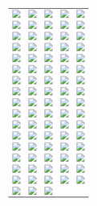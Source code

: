 ||||||
|---|---|---|---|---|
|[![](https://img.shields.io/badge/style-v1.0.1-blue.svg?style=for-the-badge&label=acme)](https://github.com/terraform-providers/terraform-provider-acme/blob/master/CHANGELOG.md)|[![](https://img.shields.io/badge/style-v1.11.0-blue.svg?style=for-the-badge&label=alicloud)](https://github.com/terraform-providers/terraform-provider-alicloud/blob/master/CHANGELOG.md)|[![](https://img.shields.io/badge/style-v1.1.0-blue.svg?style=for-the-badge&label=archive)](https://github.com/terraform-providers/terraform-provider-archive/blob/master/CHANGELOG.md)|[![](https://img.shields.io/badge/style-v0.1.0-blue.svg?style=for-the-badge&label=arukas)](https://github.com/terraform-providers/terraform-provider-arukas/blob/master/CHANGELOG.md)|[![](https://img.shields.io/badge/style-v0.1.1-blue.svg?style=for-the-badge&label=atlas)](https://github.com/terraform-providers/terraform-provider-atlas/blob/master/CHANGELOG.md)|
|[![](https://img.shields.io/badge/style-v1.31.0-blue.svg?style=for-the-badge&label=aws)](https://github.com/terraform-providers/terraform-provider-aws/blob/master/CHANGELOG.md)|[![](https://img.shields.io/badge/style-v0.1.1-blue.svg?style=for-the-badge&label=azure-classic)](https://github.com/terraform-providers/terraform-provider-azure-classic/blob/master/CHANGELOG.md)|[![](https://img.shields.io/badge/style-v1.12.0-blue.svg?style=for-the-badge&label=azurerm)](https://github.com/terraform-providers/terraform-provider-azurerm/blob/master/CHANGELOG.md)|[![](https://img.shields.io/badge/style-v0.2.0-blue.svg?style=for-the-badge&label=azurestack)](https://github.com/terraform-providers/terraform-provider-azurestack/blob/master/CHANGELOG.md)|[![](https://img.shields.io/badge/style-v1.0.0-blue.svg?style=for-the-badge&label=bitbucket)](https://github.com/terraform-providers/terraform-provider-bitbucket/blob/master/CHANGELOG.md)|
|[![](https://img.shields.io/badge/style-v1.0.5-blue.svg?style=for-the-badge&label=brightbox)](https://github.com/terraform-providers/terraform-provider-brightbox/blob/master/CHANGELOG.md)|[![](https://img.shields.io/badge/style-v0.1.0-blue.svg?style=for-the-badge&label=chef)](https://github.com/terraform-providers/terraform-provider-chef/blob/master/CHANGELOG.md)|[![](https://img.shields.io/badge/style-v0.1.0-blue.svg?style=for-the-badge&label=circonus)](https://github.com/terraform-providers/terraform-provider-circonus/blob/master/CHANGELOG.md)|[![](https://img.shields.io/badge/style-v0.1.0-blue.svg?style=for-the-badge&label=clc)](https://github.com/terraform-providers/terraform-provider-clc/blob/master/CHANGELOG.md)|[![](https://img.shields.io/badge/style-v1.1.0-blue.svg?style=for-the-badge&label=cloudflare)](https://github.com/terraform-providers/terraform-provider-cloudflare/blob/master/CHANGELOG.md)|
|[![](https://img.shields.io/badge/style-v1.0.1-blue.svg?style=for-the-badge&label=cloudscale)](https://github.com/terraform-providers/terraform-provider-cloudscale/blob/master/CHANGELOG.md)|[![](https://img.shields.io/badge/style-v0.1.5-blue.svg?style=for-the-badge&label=cloudstack)](https://github.com/terraform-providers/terraform-provider-cloudstack/blob/master/CHANGELOG.md)|[![](https://img.shields.io/badge/style-v1.0.1-blue.svg?style=for-the-badge&label=cobbler)](https://github.com/terraform-providers/terraform-provider-cobbler/blob/master/CHANGELOG.md)|[![](https://img.shields.io/badge/style-v2.1.0-blue.svg?style=for-the-badge&label=consul)](https://github.com/terraform-providers/terraform-provider-consul/blob/master/CHANGELOG.md)|[![](https://img.shields.io/badge/style-v1.1.0-blue.svg?style=for-the-badge&label=datadog)](https://github.com/terraform-providers/terraform-provider-datadog/blob/master/CHANGELOG.md)|
|[![](https://img.shields.io/badge/style-v0.1.3-blue.svg?style=for-the-badge&label=digitalocean)](https://github.com/terraform-providers/terraform-provider-digitalocean/blob/master/CHANGELOG.md)|[![](https://img.shields.io/badge/style-v0.1.0-blue.svg?style=for-the-badge&label=dme)](https://github.com/terraform-providers/terraform-provider-dme/blob/master/CHANGELOG.md)|[![](https://img.shields.io/badge/style-v2.0.0-blue.svg?style=for-the-badge&label=dns)](https://github.com/terraform-providers/terraform-provider-dns/blob/master/CHANGELOG.md)|[![](https://img.shields.io/badge/style-v0.1.0-blue.svg?style=for-the-badge&label=dnsimple)](https://github.com/terraform-providers/terraform-provider-dnsimple/blob/master/CHANGELOG.md)|[![](https://img.shields.io/badge/style-v1.0.1-blue.svg?style=for-the-badge&label=docker)](https://github.com/terraform-providers/terraform-provider-docker/blob/master/CHANGELOG.md)|
|[![](https://img.shields.io/badge/style-v1.1.0-blue.svg?style=for-the-badge&label=dyn)](https://github.com/terraform-providers/terraform-provider-dyn/blob/master/CHANGELOG.md)|[![](https://img.shields.io/badge/style-v1.0.0-blue.svg?style=for-the-badge&label=external)](https://github.com/terraform-providers/terraform-provider-external/blob/master/CHANGELOG.md)|[![](https://img.shields.io/badge/style-v0.3.0-blue.svg?style=for-the-badge&label=fastly)](https://github.com/terraform-providers/terraform-provider-fastly/blob/master/CHANGELOG.md)|[![](https://img.shields.io/badge/style-v1.1.0-blue.svg?style=for-the-badge&label=flexibleengine)](https://github.com/terraform-providers/terraform-provider-flexibleengine/blob/master/CHANGELOG.md)|[![](https://img.shields.io/badge/style-v1.1.0-blue.svg?style=for-the-badge&label=github)](https://github.com/terraform-providers/terraform-provider-github/blob/master/CHANGELOG.md)|
|[![](https://img.shields.io/badge/style-v1.0.0-blue.svg?style=for-the-badge&label=gitlab)](https://github.com/terraform-providers/terraform-provider-gitlab/blob/master/CHANGELOG.md)|[![](https://img.shields.io/badge/style-v1.16.2-blue.svg?style=for-the-badge&label=google)](https://github.com/terraform-providers/terraform-provider-google/blob/master/CHANGELOG.md)|[![](https://img.shields.io/badge/style-v1.2.0-blue.svg?style=for-the-badge&label=grafana)](https://github.com/terraform-providers/terraform-provider-grafana/blob/master/CHANGELOG.md)|[![](https://img.shields.io/badge/style-v1.2.0-blue.svg?style=for-the-badge&label=hcloud)](https://github.com/terraform-providers/terraform-provider-hcloud/blob/master/CHANGELOG.md)|[![](https://img.shields.io/badge/style-v1.2.0-blue.svg?style=for-the-badge&label=heroku)](https://github.com/terraform-providers/terraform-provider-heroku/blob/master/CHANGELOG.md)|
|[![](https://img.shields.io/badge/style-v1.0.1-blue.svg?style=for-the-badge&label=http)](https://github.com/terraform-providers/terraform-provider-http/blob/master/CHANGELOG.md)|[![](https://img.shields.io/badge/style-v1.1.0-blue.svg?style=for-the-badge&label=huaweicloud)](https://github.com/terraform-providers/terraform-provider-huaweicloud/blob/master/CHANGELOG.md)|[![](https://img.shields.io/badge/style-v0.1.1-blue.svg?style=for-the-badge&label=icinga2)](https://github.com/terraform-providers/terraform-provider-icinga2/blob/master/CHANGELOG.md)|[![](https://img.shields.io/badge/style-v1.0.1-blue.svg?style=for-the-badge&label=ignition)](https://github.com/terraform-providers/terraform-provider-ignition/blob/master/CHANGELOG.md)|[![](https://img.shields.io/badge/style-v1.0.1-blue.svg?style=for-the-badge&label=influxdb)](https://github.com/terraform-providers/terraform-provider-influxdb/blob/master/CHANGELOG.md)|
|[![](https://img.shields.io/badge/style-v1.1.0-blue.svg?style=for-the-badge&label=kubernetes)](https://github.com/terraform-providers/terraform-provider-kubernetes/blob/master/CHANGELOG.md)|[![](https://img.shields.io/badge/style-v0.1.0-blue.svg?style=for-the-badge&label=librato)](https://github.com/terraform-providers/terraform-provider-librato/blob/master/CHANGELOG.md)|[![](https://img.shields.io/badge/style-v1.1.0-blue.svg?style=for-the-badge&label=local)](https://github.com/terraform-providers/terraform-provider-local/blob/master/CHANGELOG.md)|[![](https://img.shields.io/badge/style-v1.0.0-blue.svg?style=for-the-badge&label=logentries)](https://github.com/terraform-providers/terraform-provider-logentries/blob/master/CHANGELOG.md)|[![](https://img.shields.io/badge/style-v1.2.0-blue.svg?style=for-the-badge&label=logicmonitor)](https://github.com/terraform-providers/terraform-provider-logicmonitor/blob/master/CHANGELOG.md)|
|[![](https://img.shields.io/badge/style-v0.1.0-blue.svg?style=for-the-badge&label=mailgun)](https://github.com/terraform-providers/terraform-provider-mailgun/blob/master/CHANGELOG.md)|[![](https://img.shields.io/badge/style-v1.1.0-blue.svg?style=for-the-badge&label=mysql)](https://github.com/terraform-providers/terraform-provider-mysql/blob/master/CHANGELOG.md)|[![](https://img.shields.io/badge/style-v1.0.1-blue.svg?style=for-the-badge&label=newrelic)](https://github.com/terraform-providers/terraform-provider-newrelic/blob/master/CHANGELOG.md)|[![](https://img.shields.io/badge/style-v1.2.0-blue.svg?style=for-the-badge&label=nomad)](https://github.com/terraform-providers/terraform-provider-nomad/blob/master/CHANGELOG.md)|[![](https://img.shields.io/badge/style-v1.0.0-blue.svg?style=for-the-badge&label=ns1)](https://github.com/terraform-providers/terraform-provider-ns1/blob/master/CHANGELOG.md)|
|[![](https://img.shields.io/badge/style-v1.0.0-blue.svg?style=for-the-badge&label=nsxt)](https://github.com/terraform-providers/terraform-provider-nsxt/blob/master/CHANGELOG.md)|[![](https://img.shields.io/badge/style-v1.0.0-blue.svg?style=for-the-badge&label=null)](https://github.com/terraform-providers/terraform-provider-null/blob/master/CHANGELOG.md)|[![](https://img.shields.io/badge/style-v1.2.0-blue.svg?style=for-the-badge&label=oneandone)](https://github.com/terraform-providers/terraform-provider-oneandone/blob/master/CHANGELOG.md)|[![](https://img.shields.io/badge/style-v1.2.0-blue.svg?style=for-the-badge&label=opc)](https://github.com/terraform-providers/terraform-provider-opc/blob/master/CHANGELOG.md)|[![](https://img.shields.io/badge/style-v1.8.0-blue.svg?style=for-the-badge&label=openstack)](https://github.com/terraform-providers/terraform-provider-openstack/blob/master/CHANGELOG.md)|
|[![](https://img.shields.io/badge/style-v1.1.0-blue.svg?style=for-the-badge&label=opentelekomcloud)](https://github.com/terraform-providers/terraform-provider-opentelekomcloud/blob/master/CHANGELOG.md)|[![](https://img.shields.io/badge/style-v0.1.0-blue.svg?style=for-the-badge&label=opsgenie)](https://github.com/terraform-providers/terraform-provider-opsgenie/blob/master/CHANGELOG.md)|[![](https://img.shields.io/badge/style-v1.3.0-blue.svg?style=for-the-badge&label=oraclepaas)](https://github.com/terraform-providers/terraform-provider-oraclepaas/blob/master/CHANGELOG.md)|[![](https://img.shields.io/badge/style-v0.3.0-blue.svg?style=for-the-badge&label=ovh)](https://github.com/terraform-providers/terraform-provider-ovh/blob/master/CHANGELOG.md)|[![](https://img.shields.io/badge/style-v1.2.4-blue.svg?style=for-the-badge&label=packet)](https://github.com/terraform-providers/terraform-provider-packet/blob/master/CHANGELOG.md)|
|[![](https://img.shields.io/badge/style-v1.1.1-blue.svg?style=for-the-badge&label=pagerduty)](https://github.com/terraform-providers/terraform-provider-pagerduty/blob/master/CHANGELOG.md)|[![](https://img.shields.io/badge/style-v1.3.0-blue.svg?style=for-the-badge&label=panos)](https://github.com/terraform-providers/terraform-provider-panos/blob/master/CHANGELOG.md)|[![](https://img.shields.io/badge/style-v0.1.2-blue.svg?style=for-the-badge&label=postgresql)](https://github.com/terraform-providers/terraform-provider-postgresql/blob/master/CHANGELOG.md)|[![](https://img.shields.io/badge/style-v0.1.0-blue.svg?style=for-the-badge&label=powerdns)](https://github.com/terraform-providers/terraform-provider-powerdns/blob/master/CHANGELOG.md)|[![](https://img.shields.io/badge/style-v1.3.2-blue.svg?style=for-the-badge&label=profitbricks)](https://github.com/terraform-providers/terraform-provider-profitbricks/blob/master/CHANGELOG.md)|
|[![](https://img.shields.io/badge/style-v1.0.0-blue.svg?style=for-the-badge&label=rabbitmq)](https://github.com/terraform-providers/terraform-provider-rabbitmq/blob/master/CHANGELOG.md)|[![](https://img.shields.io/badge/style-v1.2.1-blue.svg?style=for-the-badge&label=rancher)](https://github.com/terraform-providers/terraform-provider-rancher/blob/master/CHANGELOG.md)|[![](https://img.shields.io/badge/style-v1.3.1-blue.svg?style=for-the-badge&label=random)](https://github.com/terraform-providers/terraform-provider-random/blob/master/CHANGELOG.md)|[![](https://img.shields.io/badge/style-v0.1.0-blue.svg?style=for-the-badge&label=rundeck)](https://github.com/terraform-providers/terraform-provider-rundeck/blob/master/CHANGELOG.md)|[![](https://img.shields.io/badge/style-v0.3.0-blue.svg?style=for-the-badge&label=runscope)](https://github.com/terraform-providers/terraform-provider-runscope/blob/master/CHANGELOG.md)|
|[![](https://img.shields.io/badge/style-v1.5.1-blue.svg?style=for-the-badge&label=scaleway)](https://github.com/terraform-providers/terraform-provider-scaleway/blob/master/CHANGELOG.md)|[![](https://img.shields.io/badge/style-v0.0.1-blue.svg?style=for-the-badge&label=softlayer)](https://github.com/terraform-providers/terraform-provider-softlayer/blob/master/CHANGELOG.md)|[![](https://img.shields.io/badge/style-v1.2.0-blue.svg?style=for-the-badge&label=spotinst)](https://github.com/terraform-providers/terraform-provider-spotinst/blob/master/CHANGELOG.md)|[![](https://img.shields.io/badge/style-v0.2.0-blue.svg?style=for-the-badge&label=statuscake)](https://github.com/terraform-providers/terraform-provider-statuscake/blob/master/CHANGELOG.md)|[![](https://img.shields.io/badge/style-v1.0.0-blue.svg?style=for-the-badge&label=telefonicaopencloud)](https://github.com/terraform-providers/terraform-provider-telefonicaopencloud/blob/master/CHANGELOG.md)|
|[![](https://img.shields.io/badge/style-v1.0.0-blue.svg?style=for-the-badge&label=template)](https://github.com/terraform-providers/terraform-provider-template/blob/master/CHANGELOG.md)|[![](https://img.shields.io/badge/style-v1.0.2-blue.svg?style=for-the-badge&label=terraform)](https://github.com/terraform-providers/terraform-provider-terraform/blob/master/CHANGELOG.md)|[![](https://img.shields.io/badge/style-v1.1.0-blue.svg?style=for-the-badge&label=tls)](https://github.com/terraform-providers/terraform-provider-tls/blob/master/CHANGELOG.md)|[![](https://img.shields.io/badge/style-v0.5.1-blue.svg?style=for-the-badge&label=triton)](https://github.com/terraform-providers/terraform-provider-triton/blob/master/CHANGELOG.md)|[![](https://img.shields.io/badge/style-v0.1.0-blue.svg?style=for-the-badge&label=ultradns)](https://github.com/terraform-providers/terraform-provider-ultradns/blob/master/CHANGELOG.md)|
|[![](https://img.shields.io/badge/style-v1.1.1-blue.svg?style=for-the-badge&label=vault)](https://github.com/terraform-providers/terraform-provider-vault/blob/master/CHANGELOG.md)|[![](https://img.shields.io/badge/style-v1.0.0-blue.svg?style=for-the-badge&label=vcd)](https://github.com/terraform-providers/terraform-provider-vcd/blob/master/CHANGELOG.md)|[![](https://img.shields.io/badge/style-v1.6.0-blue.svg?style=for-the-badge&label=vsphere)](https://github.com/terraform-providers/terraform-provider-vsphere/blob/master/CHANGELOG.md)|
